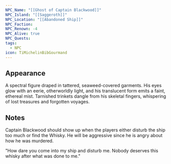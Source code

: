 ```yaml
---
NPC_Name: "[[Ghost of Captain Blackwood]]"
NPC_Island: "[[Saggeroth]]"
NPC_Location: "[[Abandoned Ship]]"
NPC_Faction: 
NPC_Renown: -4
NPC_Alive: true
NPC_Quests: 
tags:
  - NPC
icon: TiMichelinBibGourmand
---
```

## Appearance 
A spectral figure draped in tattered, seaweed-covered garments. His eyes glow with an eerie, otherworldly light, and his translucent form emits a faint, ethereal mist. Tarnished trinkets dangle from his skeletal fingers, whispering of lost treasures and forgotten voyages.


## Notes
Captain Blackwood should show up when the players either disturb the ship too much or find the Whisky. He will be aggressive since he is angry about how he was murdered. 

"How dare you come into my ship and disturb me. Nobody deserves this whisky after what was done to me."
